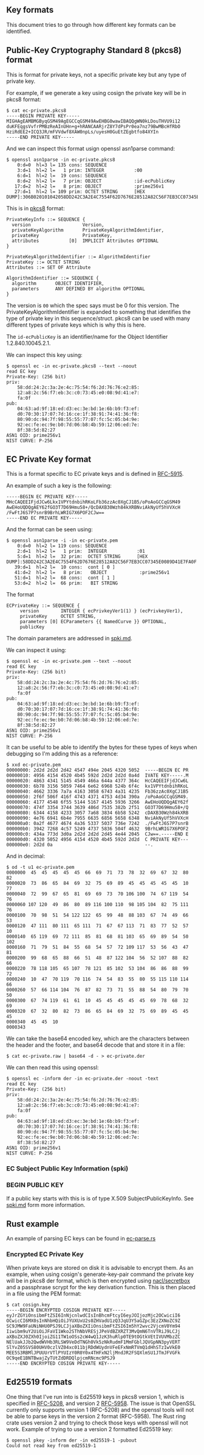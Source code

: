 ## Key formats
This document tries to go through how different key formats can be identified.

## Public-Key Cryptography Standard 8 (pkcs8) format
This is format for private keys, not a specific private key but any type of
private key.

For example, if we generate a key using cosign the private key will be in
pkcs8 format:
```console
$ cat ec-private.pkcs8
-----BEGIN PRIVATE KEY-----
MIGHAgEAMBMGByqGSM49AgEGCCqGSM49AwEHBG0wawIBAQQgWN0kLDouTHVU9i12
duKFEqgsVvfrPMBzReAInUHn+g+hRANCAARjrZ8Y7dPsPr0ea7nz79BwMBcHfRbO
HziRdEE2+ICQ3JR/mFVVdwf8XAW0npLs/uyesH0GuEtZEgbtfo84XYIn
-----END PRIVATE KEY-----
```

And we can inspect this format usign openssl asn1parse command:
```
$ openssl asn1parse -in ec-private.pkcs8
    0:d=0  hl=3 l= 135 cons: SEQUENCE          
    3:d=1  hl=2 l=   1 prim: INTEGER           :00
    6:d=1  hl=2 l=  19 cons: SEQUENCE          
    8:d=2  hl=2 l=   7 prim: OBJECT            :id-ecPublicKey
   17:d=2  hl=2 l=   8 prim: OBJECT            :prime256v1
   27:d=1  hl=2 l= 109 prim: OCTET STRING      [HEX DUMP]:306B020101042058DD242C3A2E4C7554F62D7676E28512A82C56F7EB3CC07345E0089D41E7FA0FA1440342000463AD9F18EDD3EC3EBD1E6BB9F3EFD0703017077D16CE1F3891744136F88090DC947F9855557707FC5C05B49E92ECFEEC9EB07D06B84B591206ED7E8F385D8
```
This is in [pkcs8](https://datatracker.ietf.org/doc/html/rfc5958)
format: 
```
PrivateKeyInfo ::= SEQUENCE {
  version                   Version,
  privateKeyAlgorithm       PrivateKeyAlgorithmIdentifier,
  privateKey                PrivateKey,
  attributes           [0]  IMPLICIT Attributes OPTIONAL
}

PrivateKeyAlgorithmIdentifier ::= AlgorithmIdentifier
PrivateKey ::= OCTET STRING
Attributes ::= SET OF Attribute

AlgorithmIdentifier ::= SEQUENCE {
  algorithm       OBJECT IDENTIFIER,
  parameters      ANY DEFINED BY algorithm OPTIONAL
}
```
The version is `00` which the spec says must be 0 for this version.
The PrivateKeyAlgorithmIdentifier is expanded to something that identifies the
type of private key in this sequence/struct. pkcs8 can be used with many
different types of private keys which is why this is here.

The `id-ecPublicKey` is  an identifier/name for the Object Identifier
1.2.840.10045.2.1.

We can inspect this key using:
```console
$ openssl ec -in ec-private.pkcs8 --text --noout
read EC key
Private-Key: (256 bit)
priv:
    58:dd:24:2c:3a:2e:4c:75:54:f6:2d:76:76:e2:85:
    12:a8:2c:56:f7:eb:3c:c0:73:45:e0:08:9d:41:e7:
    fa:0f
pub:
    04:63:ad:9f:18:ed:d3:ec:3e:bd:1e:6b:b9:f3:ef:
    d0:70:30:17:07:7d:16:ce:1f:38:91:74:41:36:f8:
    80:90:dc:94:7f:98:55:55:77:07:fc:5c:05:b4:9e:
    92:ec:fe:ec:9e:b0:7d:06:b8:4b:59:12:06:ed:7e:
    8f:38:5d:82:27
ASN1 OID: prime256v1
NIST CURVE: P-256
```

## EC Private Key format
This is a format specific to EC private keys and is defined in
[RFC-5915](https://www.rfc-editor.org/rfc/rfc5915).

An example of such a key is the following:
```console
-----BEGIN EC PRIVATE KEY-----
MHcCAQEEIFjdJCw6Lkx1VPYtdnbihRKoLFb36zzAc0XgCJ1B5/oPoAoGCCqGSM49
AwEHoUQDQgAEY62fGO3T7D69Hmu58+/QcDAXB30Wzh84kXRBNviAkNyUf5hVVXcH
/FwFtJ6S7P7snrB9BrhLWRIG7X6POF2CJw==
-----END EC PRIVATE KEY-----
```
And the format can be seen using:
```console
$ openssl asn1parse -i -in ec-private.pem 
    0:d=0  hl=2 l= 119 cons: SEQUENCE          
    2:d=1  hl=2 l=   1 prim:  INTEGER           :01
    5:d=1  hl=2 l=  32 prim:  OCTET STRING      [HEX DUMP]:58DD242C3A2E4C7554F62D7676E28512A82C56F7EB3CC07345E0089D41E7FA0F
   39:d=1  hl=2 l=  10 cons:  cont [ 0 ]        
   41:d=2  hl=2 l=   8 prim:   OBJECT            :prime256v1
   51:d=1  hl=2 l=  68 cons:  cont [ 1 ]        
   53:d=2  hl=2 l=  66 prim:   BIT STRING  
```
The format 
```
ECPrivateKey ::= SEQUENCE {
     version        INTEGER { ecPrivkeyVer1(1) } (ecPrivkeyVer1),
     privateKey     OCTET STRING,
     parameters [0] ECParameters {{ NamedCurve }} OPTIONAL,
     publicKey
```
The domain parameters are addressed in [spki.md](./spki.md).

We can inspect it using:
```console
$ openssl ec -in ec-private.pem --text --noout
read EC key
Private-Key: (256 bit)
priv:
    58:dd:24:2c:3a:2e:4c:75:54:f6:2d:76:76:e2:85:
    12:a8:2c:56:f7:eb:3c:c0:73:45:e0:08:9d:41:e7:
    fa:0f
pub:
    04:63:ad:9f:18:ed:d3:ec:3e:bd:1e:6b:b9:f3:ef:
    d0:70:30:17:07:7d:16:ce:1f:38:91:74:41:36:f8:
    80:90:dc:94:7f:98:55:55:77:07:fc:5c:05:b4:9e:
    92:ec:fe:ec:9e:b0:7d:06:b8:4b:59:12:06:ed:7e:
    8f:38:5d:82:27
ASN1 OID: prime256v1
NIST CURVE: P-256
```
It can be useful to be able to identify the bytes for these types of keys when
debugging so I'm adding this as a reference:
```console
$ xxd ec-private.pem 
00000000: 2d2d 2d2d 2d42 4547 494e 2045 4320 5052  -----BEGIN EC PR
00000010: 4956 4154 4520 4b45 592d 2d2d 2d2d 0a4d  IVATE KEY-----.M
00000020: 4863 4341 5145 4549 466a 644a 4377 364c  HcCAQEEIFjdJCw6L
00000030: 6b78 3156 5059 7464 6e62 6968 524b 6f4c  kx1VPYtdnbihRKoL
00000040: 4662 3336 7a7a 4163 3058 6743 4a31 4235  Fb36zzAc0XgCJ1B5
00000050: 2f6f 506f 416f 4743 4371 4753 4d34 390a  /oPoAoGCCqGSM49.
00000060: 4177 4548 6f55 5144 5167 4145 5936 3266  AwEHoUQDQgAEY62f
00000070: 474f 3354 3744 3639 486d 7535 382b 2f51  GO3T7D69Hmu58+/Q
00000080: 6344 4158 4233 3057 7a68 3834 6b58 5242  cDAXB30Wzh84kXRB
00000090: 4e76 6941 6b4e 7955 6635 6856 5658 6348  NviAkNyUf5hVVXcH
000000a0: 0a2f 4677 4674 4a36 5337 5037 736e 7242  ./FwFtJ6S7P7snrB
000000b0: 3942 7268 4c57 5249 4737 5836 504f 4632  9BrhLWRIG7X6POF2
000000c0: 434a 773d 3d0a 2d2d 2d2d 2d45 4e44 2045  CJw==.-----END E
000000d0: 4320 5052 4956 4154 4520 4b45 592d 2d2d  C PRIVATE KEY---
000000e0: 2d2d 0a                                  --.
```
And in decimal:
```console
$ od -t u1 ec-private.pem 
0000000  45  45  45  45  45  66  69  71  73  78  32  69  67  32  80  82
0000020  73  86  65  84  69  32  75  69  89  45  45  45  45  45  10  77
0000040  72  99  67  65  81  69  69  73  70 106 100  74  67 119  54  76
0000060 107 120  49  86  80  89 116 100 110  98 105 104  82  75 111  76
0000100  70  98  51  54 122 122  65  99  48  88 103  67  74  49  66  53
0000120  47 111  80 111  65 111  71  67  67 113  71  83  77  52  57  10
0000140  65 119  69  72 111  85  81  68  81 103  65  69  89  54  50 102
0000160  71  79  51  84  55  68  54  57  72 109 117  53  56  43  47  81
0000200  99  68  65  88  66  51  48  87 122 104  56  52 107  88  82  66
0000220  78 118 105  65 107  78 121  85 102  53 104  86  86  88  99  72
0000240  10  47  70 119  70 116  74  54  83  55  80  55 115 110 114  66
0000260  57  66 114 104  76  87  82  73  71  55  88  54  80  79  70  50
0000300  67  74 119  61  61  10  45  45  45  45  45  69  78  68  32  69
0000320  67  32  80  82  73  86  65  84  69  32  75  69  89  45  45  45
0000340  45  45  10
0000343
```

We can take the base64 encoded key, which are the characters between the header
and the footer, and base64 decode that and store it in a file:
```console
$ cat ec-private.raw | base64 -d - > ec-private.der
```
We can then read this using openssl:
```console
$ openssl ec -inform der -in ec-private.der -noout -text
read EC key
Private-Key: (256 bit)
priv:
    58:dd:24:2c:3a:2e:4c:75:54:f6:2d:76:76:e2:85:
    12:a8:2c:56:f7:eb:3c:c0:73:45:e0:08:9d:41:e7:
    fa:0f
pub:
    04:63:ad:9f:18:ed:d3:ec:3e:bd:1e:6b:b9:f3:ef:
    d0:70:30:17:07:7d:16:ce:1f:38:91:74:41:36:f8:
    80:90:dc:94:7f:98:55:55:77:07:fc:5c:05:b4:9e:
    92:ec:fe:ec:9e:b0:7d:06:b8:4b:59:12:06:ed:7e:
    8f:38:5d:82:27
ASN1 OID: prime256v1
NIST CURVE: P-256
```

### EC Subject Public Key Information (spki)

### BEGIN PUBLIC KEY
If a public key starts with this is is of type X.509 SubjectPublicKeyInfo. 
See [spki.md](./spki.md) form more information.

## Rust example
An example of parsing EC keys can be found in [ec-parse.rs](https://github.com/danbev/learning-rust/blob/master/crypto/src/ec-parse.rs)

### Encrypted EC Private Key
When private keys are stored on disk it is advisable to encrypt them.
As an example, when using cosign's generate-key-pair command the private key
will be in pkcs8 der format, which is then encrypted using
[nacl/secretbox](./naci_secretbox.md) and a passphrase scrypt for the key
derivation function. This is then placed in a file using the PEM format:
```
$ cat cosign.key 
-----BEGIN ENCRYPTED COSIGN PRIVATE KEY-----
eyJrZGYiOnsibmFtZSI6InNjcnlwdCIsInBhcmFtcyI6eyJOIjozMjc2OCwiciI6
OCwicCI6MX0sInNhbHQiOiJYUXUxU2s0ZHVadU1zQ3JqU3Y5aGZpc3EzZXNoZC9Z
SC9JMW9FaUNiNHU0PSJ9LCJjaXBoZXIiOnsibmFtZSI6Im5hY2wvc2VjcmV0Ym94
Iiwibm9uY2UiOiJFaVI1Wko2SThNbVRESjJPeVdBZXRZT3MvQmN6TnVTRiJ9LCJj
aXBoZXJ0ZXh0IjoiZG11TW1oOSs2cW4wQ1JzK3huRlp0TE9tOGtkVEtIVUVMbzZC
NElUakJJb2QwdWVHb3RLSW9VeDdTNGh0Vk5zNkRudmF1MmFGblJQVGpNN3pyVERT
SlYvZ05SVS80UHV0czlVZ04xc011bjRDdWUydnVFeEFxNmRTVmQ1dHhSTzIwVkE0
MEE5S3RBMlJPUUUrVTlPYUIzY0R0Y0x4THFxN2ljMndJR2FSQXlmSU1JTmJFVGFk
OC9qeE1BNTBwajZyTUtZdDRDQlpjcmRNcmc9PSJ9
-----END ENCRYPTED COSIGN PRIVATE KEY-----
```

## Ed25519 formats
One thing that I've run into is Ed25519 keys in pkcs8 version 1, which is
specified in [RFC-5208](https://www.rfc-editor.org/rfc/rfc5208), and version 2
[RFC-5958](https://www.rfc-editor.org/rfc/rfc5958). The issue is that OpenSSL
currently only supports version 1 (RFC-5208) and the openssl tools will not be
able to parse keys in the version 2 format (RFC-5958). The Rust ring crate uses
version 2 and trying to check those keys with openssl will not work.
Example of trying to use a version 2 formatted Ed25519 key:
```console
$ openssl pkey -inform der -in ed25519-1 -pubout
Could not read key from ed25519-1
```


